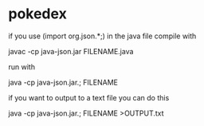 # pokedex

if you use (import org.json.*;) in the java file compile with
  
  javac -cp java-json.jar FILENAME.java
  
 run with 
 
 java -cp java-json.jar.; FILENAME
 
 if you want to output to a text file you can do this
 
 java -cp java-json.jar.; FILENAME >OUTPUT.txt
